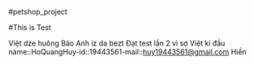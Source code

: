 #petshop_project

#This is Test

Việt dze huông 
Bảo Anh iz da bezt
Đạt test lần 2 vì sợ Việt kí đầu
name::HoQuangHuy-id::19443561-mail::huy19443561@gmail.com
Hiền
